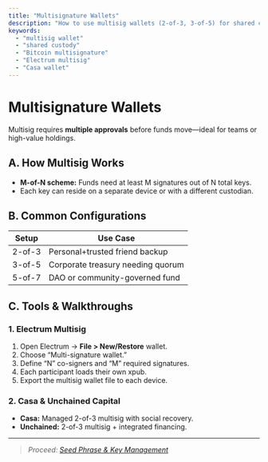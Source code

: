 ```yaml
---
title: "Multisignature Wallets"
description: "How to use multisig wallets (2-of-3, 3-of-5) for shared custody and extra protection of your Bitcoin."
keywords:
  - "multisig wallet"
  - "shared custody"
  - "Bitcoin multisignature"
  - "Electrum multisig"
  - "Casa wallet"
---
```


# Multisignature Wallets

Multisig requires **multiple approvals** before funds move—ideal for teams or high-value holdings.

## A. How Multisig Works  
- **M-of-N scheme:** Funds need at least M signatures out of N total keys.  
- Each key can reside on a separate device or with a different custodian.

## B. Common Configurations  
| Setup    | Use Case                                  |
|----------|-------------------------------------------|
| 2-of-3   | Personal+trusted friend backup            |
| 3-of-5   | Corporate treasury needing quorum         |
| 5-of-7   | DAO or community-governed fund            |

## C. Tools & Walkthroughs

### 1. Electrum Multisig  
1. Open Electrum → **File > New/Restore** wallet.  
2. Choose “Multi-signature wallet.”  
3. Define “N” co-signers and “M” required signatures.  
4. Each participant loads their own xpub.  
5. Export the multisig wallet file to each device.

### 2. Casa & Unchained Capital  
- **Casa:** Managed 2-of-3 multisig with social recovery.  
- **Unchained:** 2-of-3 multisig + integrated financing.

---

> _Proceed: [Seed Phrase & Key Management](~/seed-phrase-key-management.md)_